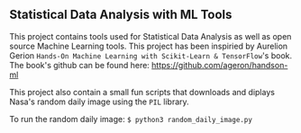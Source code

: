 ## Statistical Data Analysis with ML Tools

This project contains tools used for Statistical Data Analysis as well as open source Machine Learning tools.
This project has been inspiried by Aurelion Gerion `Hands-On Machine Learning with Scikit-Learn & TensorFlow`'s book. The book's github can be found here: https://github.com/ageron/handson-ml

This project also contain a small fun scripts that downloads and diplays Nasa's random daily image using the `PIL` library.

To run the random daily image:
```$ python3 random_daily_image.py```
